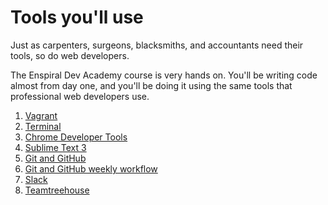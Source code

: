 # Tools you'll use

Just as carpenters, surgeons, blacksmiths, and accountants need their tools, so do web developers.

The Enspiral Dev Academy course is very hands on. You'll be writing code almost from day one, and you'll be doing it using the same tools that professional web developers use.

1. [Vagrant](/4-tools/vagrant/)
2. [Terminal](/4-tools/terminal/)
3. [Chrome Developer Tools](/4-tools/chrome-dev-tools/)
4. [Sublime Text 3](/4-tools/sublime-text-3/)
5. [Git and GitHub](/4-tools/git-and-github/)
6. [Git and GitHub weekly workflow](/4-tools/git-and-github/using-github-during-phase-0.md)
7. [Slack](/4-tools/slack)
8. [Teamtreehouse](/4-tools/treehouse)
